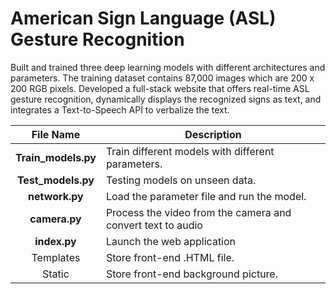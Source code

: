 # American Sign Language (ASL) Gesture Recognition

Built and trained three deep learning models with different architectures and parameters. The training dataset contains 87,000 images which are 200 x 200 RGB pixels. Developed a full-stack website that offers real-time ASL gesture recognition, dynamically displays the recognized signs as text, and integrates a Text-to-Speech API to verbalize the text.

|      File Name       | Description                                                  |
| :------------------: | ------------------------------------------------------------ |
| **Train_models.py**  | Train different models with different parameters.            |
| **Test_models.py**   | Testing models on unseen data.                               |
|    **network.py**    | Load the parameter file and run the model.                   |
|    **camera.py**     | Process the video from the camera and convert text to audio  |
|    **index.py**      | Launch the web application                                   |
|      Templates       | Store front-end .HTML file.                                  |
|        Static        | Store front-end background picture.                          |

